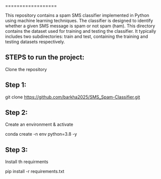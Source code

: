 ==================

This repository contains a spam SMS classifier implemented in Python using machine learning techniques. The classifier is designed to identify whether a given SMS message is spam or not spam (ham).
This directory contains the dataset used for training and testing the classifier. It typically includes two subdirectories: train and test, containing the training and testing datasets respectively.

## STEPS to run the project:
Clone the repository
## Step 1:
git clone https://github.com/barkha2025/SMS_Spam-Classifier.git
## Step 2:
Create an environment & activate

conda create -n env python=3.8 -y
## Step 3:
Install th requirments

pip install -r requirements.txt


